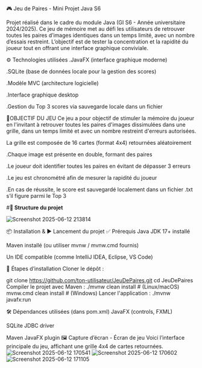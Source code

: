 🎮 Jeu de Paires - Mini Projet Java S6

Projet réalisé dans le cadre du module Java (GI S6 - Année universitaire 2024/2025).
Ce jeu de mémoire met au défi les utilisateurs de retrouver toutes les paires d’images identiques dans un temps limité, 
avec un nombre d’essais restreint. L’objectif est de tester la concentration et la rapidité du joueur tout en offrant une interface graphique conviviale.

⚙️ Technologies utilisées
.JavaFX (interface graphique moderne)

.SQLite (base de données locale pour la gestion des scores)

.Modèle MVC (architecture logicielle)

.Interface graphique desktop

.Gestion du Top 3 scores via sauvegarde locale dans un fichier

🎯OBJECTIF DU JEU
Ce jeu a pour objectif de stimuler la mémoire du joueur en l'invitant à retrouver toutes les paires d'images dissimulées dans une grille,
dans un temps limité et avec un nombre restreint d'erreurs autorisées.

La grille est composée de 16 cartes (format 4x4) retournées aléatoirement

.Chaque image est présente en double, formant des paires

.Le joueur doit identifier toutes les paires en évitant de dépasser 3 erreurs

.Le jeu est chronométré afin de mesurer la rapidité du joueur

.En cas de réussite, le score est sauvegardé localement dans un fichier .txt s’il figure parmi le Top 3

#**📁 Structure du projet** 

![Screenshot 2025-06-12 213814](https://github.com/user-attachments/assets/938a113f-0e22-4e5b-81e1-2da48330ce30)


📦 Installation & ▶️ Lancement du projet
✅ Prérequis
Java JDK 17+ installé

Maven installé (ou utiliser mvnw / mvnw.cmd fournis)

Un IDE compatible (comme IntelliJ IDEA, Eclipse, VS Code)

🔧 Étapes d’installation
Cloner le dépôt :

git clone https://github.com/ton-utilisateur/JeuDePaires.git
cd JeuDePaires
Compiler le projet avec Maven :
./mvnw clean install       # (Linux/macOS)
mvnw.cmd clean install     # (Windows)
Lancer l'application :
./mvnw javafx:run

🛠️ Dépendances utilisées (dans pom.xml)
JavaFX (controls, FXML)

SQLite JDBC driver

Maven JavaFX plugin
 🖼️ Capture d’écran - Écran de jeu
Voici l’interface principale du jeu, affichant une grille 4x4 de cartes retournées.
![Screenshot 2025-06-12 170541](https://github.com/user-attachments/assets/7d59b010-73d5-437d-8027-6190d3a474f6)
![Screenshot 2025-06-12 170602](https://github.com/user-attachments/assets/e886aaec-7a49-4b07-af73-8e31d33519b4)
![Screenshot 2025-06-12 171105](https://github.com/user-attachments/assets/17446f0b-70da-4686-b2c1-072fe433a315)






